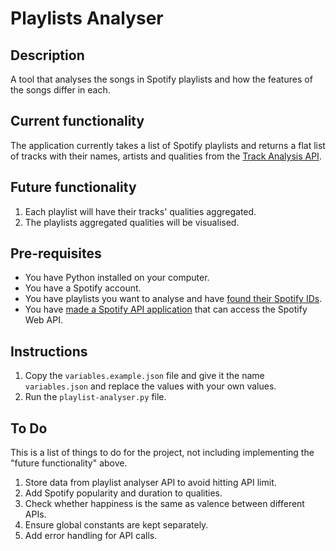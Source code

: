 # Playlists Analyser
## Description
A tool that analyses the songs in Spotify playlists and how the features of the songs differ in each.

## Current functionality
The application currently takes a list of Spotify playlists and returns a flat list of tracks with their names, artists and qualities from the [Track Analysis API](https://rapidapi.com/soundnet-soundnet-default/api/track-analysis/playground/apiendpoint_78b81b32-03a1-4044-aa46-ac17aa2528fe).

## Future functionality
1. Each playlist will have their tracks' qualities aggregated.
1. The playlists aggregated qualities will be visualised.

## Pre-requisites
* You have Python installed on your computer.
* You have a Spotify account.
* You have playlists you want to analyse and have [found their Spotify IDs](https://developer.spotify.com/documentation/web-api/concepts/spotify-uris-ids).
* You have [made a Spotify API application](https://developer.spotify.com/documentation/web-api/concepts/apps) that can access the Spotify Web API.

## Instructions
1. Copy the `variables.example.json` file and give it the name `variables.json` and replace the values with your own values.
1. Run the `playlist-analyser.py` file.

## To Do
This is a list of things to do for the project, not including implementing the "future functionality" above.
1. Store data from playlist analyser API to avoid hitting API limit.
1. Add Spotify popularity and duration to qualities.
1. Check whether happiness is the same as valence between different APIs.
1. Ensure global constants are kept separately.
1. Add error handling for API calls.

